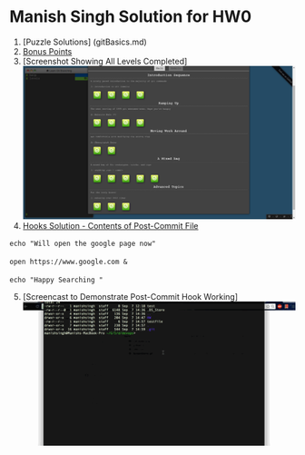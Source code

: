 # Manish Singh Solution for HW0

1. [Puzzle Solutions] (gitBasics.md)
2. [Bonus Points](Bonus.md)
3. [Screenshot Showing All Levels Completed]
![Screenshot](fullLevels.png)
4. [Hooks Solution - Contents of Post-Commit File](post-commit.txt)
 
```
echo "Will open the google page now"

open https://www.google.com &

echo "Happy Searching "
```

5. [Screencast to Demonstrate Post-Commit Hook Working]
![Screencast](ScreenDemo.gif)